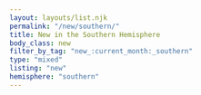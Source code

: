 ```yaml
---
layout: layouts/list.njk
permalink: "/new/southern/"
title: New in the Southern Hemisphere
body_class: new
filter_by_tag: "new_:current_month:_southern"
type: "mixed"
listing: "new"
hemisphere: "southern"
---
```

